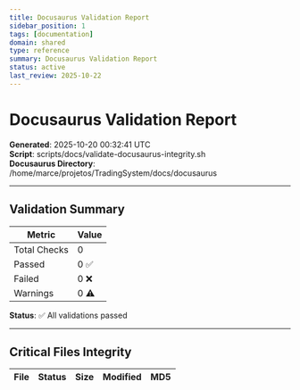 ```yaml
---
title: Docusaurus Validation Report
sidebar_position: 1
tags: [documentation]
domain: shared
type: reference
summary: Docusaurus Validation Report
status: active
last_review: 2025-10-22
---
```


# Docusaurus Validation Report

**Generated**: 2025-10-20 00:32:41 UTC  
**Script**: scripts/docs/validate-docusaurus-integrity.sh  
**Docusaurus Directory**: /home/marce/projetos/TradingSystem/docs/docusaurus

---

## Validation Summary

| Metric | Value |
|--------|-------|
| Total Checks | 0 |
| Passed | 0 ✅ |
| Failed | 0 ❌ |
| Warnings | 0 ⚠️  |

**Status**: ✅ All validations passed

---

## Critical Files Integrity

| File | Status | Size | Modified | MD5 |
|------|--------|------|----------|-----|
